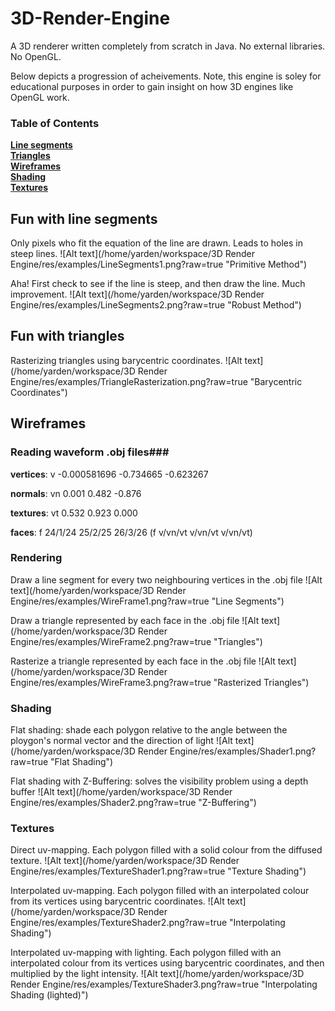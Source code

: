 # 3D-Render-Engine
A 3D renderer written completely from scratch in Java. No external libraries. No OpenGL.

Below depicts a progression of acheivements.
Note, this engine is soley for educational purposes in order to gain insight on how 3D engines like OpenGL work.

### Table of Contents
**[Line segments](#fun-with-line-segments)**  
**[Triangles](#fun-with-triangles)**  
**[Wireframes](#wireframes)**  
**[Shading](#shading)**  
**[Textures](#textures)**

## Fun with line segments ##
Only pixels who fit the equation of the line are drawn. Leads to holes in steep lines.
![Alt text](/home/yarden/workspace/3D Render Engine/res/examples/LineSegments1.png?raw=true "Primitive Method")

Aha! First check to see if the line is steep, and then draw the line. Much improvement.
![Alt text](/home/yarden/workspace/3D Render Engine/res/examples/LineSegments2.png?raw=true "Robust Method")

## Fun with triangles ##
Rasterizing triangles using barycentric coordinates.
![Alt text](/home/yarden/workspace/3D Render Engine/res/examples/TriangleRasterization.png?raw=true "Barycentric Coordinates")

## Wireframes ##
### Reading waveform .obj files###
__vertices__:
v -0.000581696 -0.734665 -0.623267

__normals__:
vn 0.001 0.482 -0.876

__textures__:
vt 0.532 0.923 0.000

__faces__:
f 24/1/24 25/2/25 26/3/26
(f v/vn/vt v/vn/vt v/vn/vt)

### Rendering ###

Draw a line segment for every two neighbouring vertices in the .obj file
![Alt text](/home/yarden/workspace/3D Render Engine/res/examples/WireFrame1.png?raw=true "Line Segments")

Draw a triangle represented by each face in the .obj file
![Alt text](/home/yarden/workspace/3D Render Engine/res/examples/WireFrame2.png?raw=true "Triangles")

Rasterize a triangle represented by each face in the .obj file
![Alt text](/home/yarden/workspace/3D Render Engine/res/examples/WireFrame3.png?raw=true "Rasterized Triangles")

### Shading ###
Flat shading: shade each polygon relative to the angle between the ploygon's normal vector and the direction of light
![Alt text](/home/yarden/workspace/3D Render Engine/res/examples/Shader1.png?raw=true "Flat Shading")

Flat shading with Z-Buffering: solves the visibility problem using a depth buffer
![Alt text](/home/yarden/workspace/3D Render Engine/res/examples/Shader2.png?raw=true "Z-Buffering")

### Textures ###
Direct uv-mapping. Each polygon filled with a solid colour from the diffused texture.
![Alt text](/home/yarden/workspace/3D Render Engine/res/examples/TextureShader1.png?raw=true "Texture Shading")

Interpolated uv-mapping. Each polygon filled with an interpolated colour from its vertices using barycentric coordinates.
![Alt text](/home/yarden/workspace/3D Render Engine/res/examples/TextureShader2.png?raw=true "Interpolating Shading")

Interpolated uv-mapping with lighting. Each polygon filled with an interpolated colour from its vertices using barycentric coordinates, and then multiplied by the light intensity.
![Alt text](/home/yarden/workspace/3D Render Engine/res/examples/TextureShader3.png?raw=true "Interpolating Shading (lighted)")



